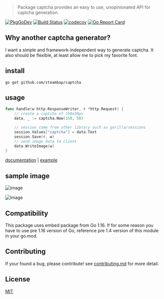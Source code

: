 > Package captcha provides an easy to use, unopinionated API for captcha generation.

<div>

[![PkgGoDev](https://pkg.go.dev/badge/github.com/steambap/captcha)](https://pkg.go.dev/github.com/steambap/captcha)
[![Build Status](https://github.com/steambap/captcha/workflows/CI/badge.svg)](https://github.com/steambap/captcha/actions?workflow=CI)
[![codecov](https://codecov.io/gh/steambap/captcha/branch/main/graph/badge.svg)](https://codecov.io/gh/steambap/captcha)
[![Go Report Card](https://goreportcard.com/badge/github.com/steambap/captcha)](https://goreportcard.com/report/github.com/steambap/captcha)

</div>

## Why another captcha generator?
I want a simple and framework-independent way to generate captcha. It also should be flexible, at least allow me to pick my favorite font.

## install
```
go get github.com/steambap/captcha
```

## usage
```Go
func handle(w http.ResponseWriter, r *http.Request) {
	// create a captcha of 150x50px
	data, _ := captcha.New(150, 50)

	// session come from other library such as gorilla/sessions
	session.Values["captcha"] = data.Text
	session.Save(r, w)
	// send image data to client
	data.WriteImage(w)
}

```

[documentation](https://pkg.go.dev/github.com/steambap/captcha) |
[example](example/basic/main.go)

## sample image
![image](example/captcha.png)

![image](example/captcha-math.png)

## Compatibility

This package uses embed package from Go 1.16. If for some reason you have to use pre 1.16 version of Go, reference pre 1.4 version of this module in your go.mod.

## Contributing
If your found a bug, please contribute!
see [contributing.md](contributing.md) for more detail.

## License
[MIT](LICENSE)
